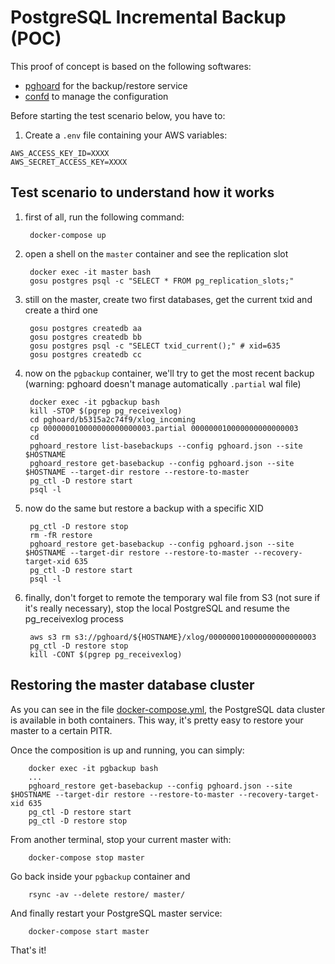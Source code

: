 # PostgreSQL Incremental Backup (POC)

This proof of concept is based on the following softwares:

* [pghoard](https://github.com/ohmu/pghoard) for the backup/restore service
* [confd](https://github.com/kelseyhightower/confd) to manage the configuration

Before starting the test scenario below, you have to:

1. Create a `.env` file containing your AWS variables:

```
AWS_ACCESS_KEY_ID=XXXX
AWS_SECRET_ACCESS_KEY=XXXX
```

## Test scenario to understand how it works
 
1. first of all, run the following command:

        docker-compose up

2. open a shell on the `master` container and see the replication slot

        docker exec -it master bash
        gosu postgres psql -c "SELECT * FROM pg_replication_slots;"

3. still on the master, create two first databases, get the current txid and create a third one

        gosu postgres createdb aa
        gosu postgres createdb bb
        gosu postgres psql -c "SELECT txid_current();" # xid=635
        gosu postgres createdb cc

4. now on the `pgbackup` container, we'll try to get the most recent backup (warning: pghoard doesn't manage automatically `.partial` wal file)

        docker exec -it pgbackup bash
        kill -STOP $(pgrep pg_receivexlog)
        cd pghoard/b5315a2c74f9/xlog_incoming
        cp 000000010000000000000003.partial 000000010000000000000003
        cd
        pghoard_restore list-basebackups --config pghoard.json --site $HOSTNAME
        pghoard_restore get-basebackup --config pghoard.json --site $HOSTNAME --target-dir restore --restore-to-master
        pg_ctl -D restore start
        psql -l

5. now do the same but restore a backup with a specific XID

        pg_ctl -D restore stop
        rm -fR restore
        pghoard_restore get-basebackup --config pghoard.json --site $HOSTNAME --target-dir restore --restore-to-master --recovery-target-xid 635
        pg_ctl -D restore start
        psql -l


6. finally, don't forget to remote the temporary wal file from S3 (not sure if it's really necessary), stop the local PostgreSQL and resume the pg_receivexlog process

        aws s3 rm s3://pghoard/${HOSTNAME}/xlog/000000010000000000000003
        pg_ctl -D restore stop
        kill -CONT $(pgrep pg_receivexlog)

## Restoring the master database cluster

As you can see in the file [docker-compose.yml](docker-compose.yml), the
PostgreSQL data cluster is available in both containers. This way, it's pretty
easy to restore your master to a certain PITR.

Once the composition is up and running, you can simply:

        docker exec -it pgbackup bash
        ...
        pghoard_restore get-basebackup --config pghoard.json --site $HOSTNAME --target-dir restore --restore-to-master --recovery-target-xid 635
        pg_ctl -D restore start
        pg_ctl -D restore stop

From another terminal, stop your current master with:

        docker-compose stop master

Go back inside your `pgbackup` container and

        rsync -av --delete restore/ master/

And finally restart your PostgreSQL master service:

        docker-compose start master

That's it!
